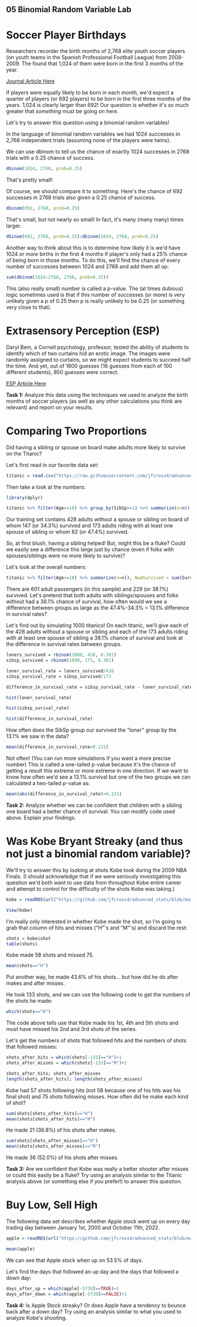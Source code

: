 05 Binomial Random Variable Lab
-------------------------------------

# Soccer Player Birthdays

Researchers recorder the birth months of 2,768 elite youth soccer players (on youth teams in the Spanish Professional Football League) from 2008-2009.  The found that 1,024 of them were born in the first 3 months of the year.  

<a href="https://www.ncbi.nlm.nih.gov/pmc/articles/PMC3761747/" target="_blank">Journal Article Here</a>

If players were equally likely to be born in each month, we'd expect a quarter of players (or 692 players) to be born in the first three months of the years.  1,024 is clearly larger than 692!  Our question is whether it's so much greater that *something* must be going on here.

Let's try to answer this question using a binomial random variables!

In the language of binomial random variables we had 1024 successes in 2,768 independent trials (assuming none of the players were twins).

We can use dbinom to tell us the chance of exactly 1024 successes in 2768 trials with a 0.25 chance of success.

```r
dbinom(1024, 2768, prob=0.25)
```

That's pretty small!

Of course, we should compare it to something.  Here's the chance of 692 successes in 2768 trials also given a 0.25 chance of success.

```r
dbinom(692, 2768, prob=0.25)
```

That's small, but not nearly so small!  In fact, it's many (many many) times larger.

```r
dbinom(692, 2768, prob=0.25)/dbinom(1024, 2768, prob=0.25)
```

Another way to think about this is to determine how likely it is we'd have 1024 *or more* births in the first 4 months if player's only had a 25% chance of being born in those months.  To do this, we'll find the chance of every number of successes between 1024 and 2768 and add them all up:

```r
sum(dbinom(1024:2768, 2768, prob=0.25))
```

This (also really small) number is called a p-value.  The (at times dubious) logic sometimes used is that if this number of successes (or more) is very unlikely given a p of 0.25 then p is really unlikely to be 0.25 (or something very close to that).

# Extrasensory Perception (ESP)

Daryl Bem, a Cornell psychology, professor, tested the ability of students to identify which of two curtains hid an erotic image.  The images were randomly assigned to curtains, so we might expect students to succeed half the time.  And yet, out of 1600 guesses (16 guesses from each of 100 different students), 850 guesses were correct.

<a href="https://psycnet.apa.org/buy/2011-01894-001" target="_blank">ESP Article Here</a>

**Task 1:** Analyze this data using the techniques we used to analyze the birth months of soccer players (as well as any other calculations you think are relevant) and report on your results.


# Comparing Two Proportions

Did having a sibling or spouse on board make adults more likely to survive on the Titanic?


Let's first read in our favorite data set:
```r
titanic = read.csv("https://raw.githubusercontent.com/jfcross4/advanced_stats/master/titanic_train.csv")
```

Then take a look at the numbers:

```r
library(dplyr)

titanic %>% filter(Age>=18) %>% group_by(SibSp>=1) %>% summarize(n=n(), NumSurvived = sum(Survived), SurvivalRate=mean(Survived))
```
Our training set contains 428 adults without a spouse or sibling on board of whom 147 (or 34.3%) survived and 173 adults riding with at least one spouse of sibling or whom 82 (or 47.4%) survived.

So, at first blush, having a sibling helped!  But, might this be a fluke?  Could we easily see a difference this large just by chance (even if folks with spouses/siblings were no more likely to survive)?

Let's look at the overall numbers:

```r
titanic %>% filter(Age>=18) %>% summarize(n=n(), NumSurvived = sum(Survived), SurvivalRate=mean(Survived))
```

There are 601 adult passengers (in this sample) and 229 (or 38.1%) survived.  Let's pretend that both adults with siblings/spouses and folks without had a 38.1% chance of survival, how often would we see a difference between groups as large as the 47.4%-34.3% = 13.1% difference in survival rates?

Let's find out by simulating 1000 titanics!  On each titanic, we'll give each of the 428 adults without a spouse or sibling and each of the 173 adults riding with at least one spouse of sibling a 38.1% chance of survival and look at the difference in survival rates between groups.

```r
loners_survived = rbinom(1000, 428, 0.381)
sibsp_survived = rbinom(1000, 173, 0.381)

loner_survival_rate = loners_survived/428
sibsp_survival_rate = sibsp_survived/173

difference_in_survival_rate = sibsp_survival_rate - loner_survival_rate

hist(loner_survival_rate)

hist(sibsp_surival_rate)

hist(difference_in_survival_rate)
```

How often does the SibSp group our survived the "loner" group by the 13.1% we saw in the data?

```r
mean(difference_in_survival_rate>0.131)
```

Not often!  (You can run more simulations if you want a more precise number)  This is called a one-tailed p-value because it's the chance of getting a result this extreme or more extreme in one direction.  If we want to know how often we'd see a 13.1% survival but one of the two groups we can calculated a two-tailed p-value as:

```r
mean(abs(difference_in_survival_rate)>0.131)
```

**Task 2:** Analyze whether we can be confident that children with a sibling one board had a better chance of survival.  You can modify code used above.  Explain your findings.



# Was Kobe Bryant Streaky (and thus not just a binomial random variable)?

We'll try to answer this by looking at shots Kobe took during the 2009 NBA Finals.  (I should acknowledge that if we were seriously investigating this question we'd both want to use data from throughout Kobe entire career and attempt to control for the difficulty of the shots Kobe was taking.)

```r
kobe = readRDS(url("https://github.com/jfcross4/advanced_stats/blob/master/kobe_basket.rds?raw=true"))

View(kobe)
```

I'm really only interested in whether Kobe made the shot, so I'm going to grab that column of hits and misses ("H"'s and "M"'s) and discard the rest:

```r
shots = kobe$shot
table(shots)
```
Kobe made 58 shots and missed 75.  

```r
mean(shots=="H")
```

Put another way, he made 43.6% of his shots...
but how did he do after makes and after misses.  

He took 133 shots, and we can use the following code to get the numbers of the shots he made:

```r
which(shots=="H")
```

The code above tells use that Kobe made his 1st, 4th and 5th shots and must have missed his 2nd and 3rd shots of the series.

Let's get the numbers of shots that followed hits and the numbers of shots that followed misses:

```r
shots_after_hits = which(shots[-133]=="H")+1
shots_after_misses = which(shots[-133]=="M")+1

shots_after_hits; shots_after_misses
length(shots_after_hits); length(shots_after_misses)
```

Kobe had 57 shots following hits (not 58 because one of his hits was his final shot) and 75 shots following misses.  How often did he make each kind of shot?

```r
sum(shots[shots_after_hits]=="H")
mean(shots[shots_after_hits]=="H")
```

He made 21 (36.8%) of his shots after makes.

```r
sum(shots[shots_after_misses]=="H")
mean(shots[shots_after_misses]=="M")
```

He made 36 (52.0%) of his shots after misses.

**Task 3:** Are we confident that Kobe was really a better shooter after misses or could this easily be a fluke?  Try using an analysis similar to the Titanic analysis above (or something else if you prefer!) to answer this question.

# Buy Low, Sell High

The following data set describes whether Apple stock went up on every day trading day between January 1st, 2000 and October 11th, 2022.

```r
apple = readRDS(url("https://github.com/jfcross4/advanced_stats/blob/master/apple.rds?raw=true"))
```

```r
mean(apple)
```

We can see that Apple stock when up on 53.5% of days.

Let's find the days that followed an up day and the days that followed a down day:


```r
days_after_up = which(apple[-5730]==TRUE)+1
days_after_down = which(apple[-5730]==FALSE)+1
```

**Task 4:**  Is Apple Stock streaky?  Or does Apple have a tendency to bounce back after a down day?  Try using an analysis similar to what you used to analyze Kobe's shooting.
